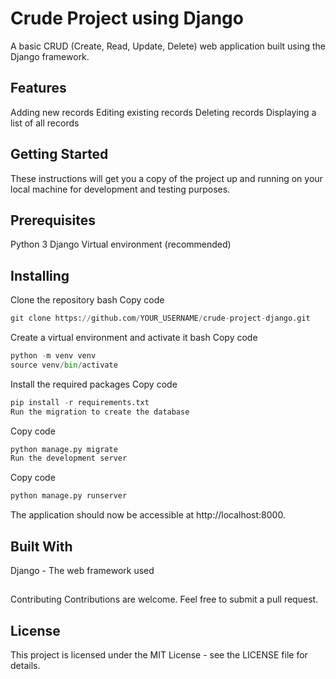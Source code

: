 <h1>Crude Project using Django</h1>
A basic CRUD (Create, Read, Update, Delete) web application built using the Django framework.

<h2>Features</h2>
Adding new records
Editing existing records
Deleting records
Displaying a list of all records

<h2>Getting Started</h2>

These instructions will get you a copy of the project up and running on your local machine for development and testing purposes.

<h2>Prerequisites</h2>

Python 3
Django
Virtual environment (recommended)

<h2>Installing</h2>

Clone the repository
bash
Copy code
```python
git clone https://github.com/YOUR_USERNAME/crude-project-django.git
```
Create a virtual environment and activate it
bash
Copy code
```python
python -m venv venv
source venv/bin/activate
```
Install the required packages
Copy code
```python
pip install -r requirements.txt
Run the migration to create the database
```
Copy code
```python
python manage.py migrate
Run the development server
```
Copy code
```python
python manage.py runserver
```
The application should now be accessible at http://localhost:8000.

<h2>Built With</h2>

Django - The web framework used
<h2></h2>

Contributing
Contributions are welcome. Feel free to submit a pull request.

<h2>License</h2>

This project is licensed under the MIT License - see the LICENSE file for details.
